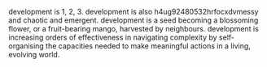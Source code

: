 development is 1, 2, 3. development is also h4ug92480532hrfocxdvmessy and chaotic and emergent. development is a seed becoming a blossoming flower, or a fruit-bearing mango, harvested by neighbours. development is increasing orders of effectiveness in navigating complexity by self-organising the capacities needed to make meaningful actions in a living, evolving world. 